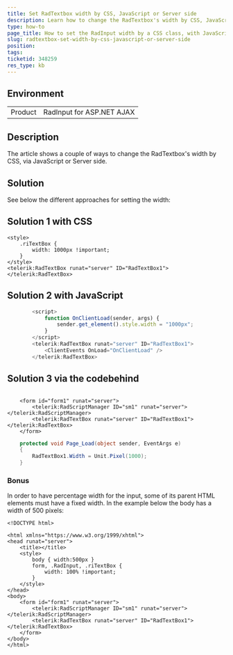 ```yaml
---
title: Set RadTextbox width by CSS, JavaScript or Server side
description: Learn how to change the RadTextbox's width by CSS, JavaScript or Server side.
type: how-to
page_title: How to set the RadInput width by a CSS class, with JavaScript or via a server property
slug: radtextbox-set-width-by-css-javascript-or-server-side
position: 
tags: 
ticketid: 348259
res_type: kb
---
```


## Environment
<table>
	<tbody>
		<tr>
			<td>Product</td>
			<td>RadInput for ASP.NET AJAX</td>
		</tr>
	</tbody>
</table>


## Description
The article shows a couple of ways to change the RadTextbox's width by CSS, via JavaScript or Server side.

## Solution
See below the different approaches for setting the width:

## Solution 1 with CSS

````ASPNET
<style>
    .riTextBox {
        width: 1000px !important;
    }
</style>
<telerik:RadTextBox runat="server" ID="RadTextBox1"></telerik:RadTextBox>
````

## Solution 2 with JavaScript

````JavaScript
        <script>
            function OnClientLoad(sender, args) {
                sender.get_element().style.width = "1000px";
            }
        </script>
        <telerik:RadTextBox runat="server" ID="RadTextBox1">
            <ClientEvents OnLoad="OnClientLoad" />
        </telerik:RadTextBox>
````

## Solution 3 via the codebehind

````ASP.NET

    <form id="form1" runat="server">
        <telerik:RadScriptManager ID="sm1" runat="server"></telerik:RadScriptManager>
        <telerik:RadTextBox runat="server" ID="RadTextBox1"></telerik:RadTextBox>
    </form>
````

````C#
    protected void Page_Load(object sender, EventArgs e)
    {
        RadTextBox1.Width = Unit.Pixel(1000);
    }
````

### Bonus
In order to have percentage width for the input, some of its parent HTML elements must have a fixed width. In the example below the body has a width of 500 pixels:

````ASP.NET
<!DOCTYPE html>

<html xmlns="https://www.w3.org/1999/xhtml">
<head runat="server">
    <title></title>
    <style>
        body { width:500px }
        form, .RadInput, .riTextBox {
            width: 100% !important;
        }
    </style>
</head>
<body>
    <form id="form1" runat="server">
        <telerik:RadScriptManager ID="sm1" runat="server"></telerik:RadScriptManager>
        <telerik:RadTextBox runat="server" ID="RadTextBox1"></telerik:RadTextBox>
    </form>
</body>
</html>
````

